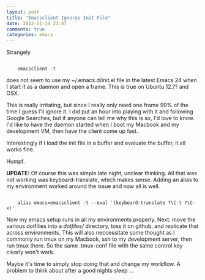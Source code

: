 ```yaml
---
layout: post
title: "Emacsclient Ignores Init File"
date: 2012-11-14 21:47
comments: true
categories: emacs
---
```


Strangely 

<code>
    emacsclient -t
</code>

does not seem to use my ~/.emacs.d/init.el file in the latest Emacs 24 when I start it as a daemon and open a frame. This is true on Ubuntu 12.?? and OSX.

This is really irritating, but since I really only need one frame 99% of the time I guess I'll ignore it. I did put an hour into playing with it and following Google Searches, but if anyone can tell me why this is so, I'd love to know. I'd like to have the daemon started when I boot my Macbook and my development VM, then have the client come up fast.

Interestingly if I load the init file in a buffer and evaluate the buffer, it all works fine.

Humpf.

**UPDATE:** Of course this was simple late night, unclear thinking. All that was not working was keyboard-translate, which makes sense. Adding an alias to my environment worked around the issue and now all is well. 

<code>
	alias emacs=emacsclient -t --eval '(keyboard-translate ?\C-t ?\C-x)'
</code>

Now my emacs setup runs in all my environments properly. Next: move the various dotfilies into a *dotfiles/* directory, toss it on github, and replicate that across environments. This will also neccessitate some thought as I commonly run tmux on my Macbook, ssh to my development server, then run tmux there. So the same .tmux-conf file with the same control key clearly won't work.

Maybe it's time to simply stop doing that and change my workflow. A problem to think about after a good nights sleep ...



